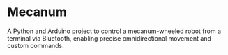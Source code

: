 # Mecanum
A Python and Arduino project to control a mecanum-wheeled robot from a terminal via Bluetooth, enabling precise omnidirectional movement and custom commands.

